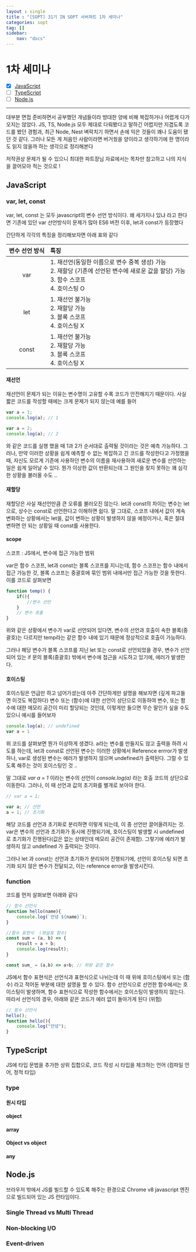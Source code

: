 ```yaml
---
layout : single
title : "[SOPT] 31기 IN SOPT 서버파트 1차 세미나"
categories: sopt
tag: []
sidebar:
    nav: "docs"
---
```


# 1차 세미나

- [x] [JavaScript](#javascript)
- [ ] [TypeScript](#typescript)
- [ ] [Node.js](#nodejs)

---

대부분 면접 준비하면서 공부했던 개념들이라 방대한 양에 비해 복잡하거나 어렵게 다가오지는 않았다. JS, TS, Node.js 모두 제대로 다뤄봤다고 말하긴 어렵지만 지겹도록 코드를 봤던 경험과, 최근 Node, Nest 벼락치기 하면서 손에 익은 것들이 꽤나 도움이 됐던 것 같다. 그러나 모든 게 처음인 사람이라면 버거웠을 양이라고 생각하기에 한 명이라도 읽지 않을까 하는 생각으로 정리해본다

저작권상 문제가 될 수 있으니 최대한 파트장님 자료에서는 목차만 참고하고 나의 지식을 끌어모아 적는 것으로 !

## JavaScript

### var, let, const

var, let, const 는 모두 javascript의 변수 선언 방식이다. 왜 세가지나 있냐 라고 한다면 기존에 있던 var 선언방식이 문제가 많아 ES6 버전 이후, let과 const가 등장했다

간단하게 각각의 특징을 정리해보자면 아래 표와 같다

|변수 선언 방식|특징|
|:---:|:---|
|var|1. 재선언(동일한 이름으로 변수 중복 생성) 가능<br>2. 재할당 (기존에 선언된 변수에 새로운 값을 할당) 가능<br>3. 함수 스코프<br>4. 호이스팅 O|
|let|1. 재선언 불가능<br>2. 재할당 가능<br>3. 블록 스코프<br>4. 호이스팅 X|
|const|1. 재선언 불가능<br>2. 재할당 가능<br>3. 블록 스코프<br>4. 호이스팅 X|

#### 재선언

재선언이 문제가 되는 이유는 변수명이 고유할 수록 코드가 안전해지기 때문이다. 사실 짧은 코드를 작성할 때에는 크게 문제가 되지 않는데 예를 들어

```javascript
var a = 1;
console.log(a); // 1

var a = 2;
console.log(a); // 2
```

와 같은 코드를 실행 했을 때 1과 2가 순서대로 출력될 것이라는 것은 예측 가능하다. 그러나, 만약 이러한 상황을 쉽게 예측할 수 없는 복잡하고 긴 코드를 작성한다고 가정했을 때, 자신도 모르게 기존에 사용하던 변수의 이름을 재사용하여 새로운 변수를 선언하는 일은 쉽게 일어날 수 있다. 뭔가 이상한 값이 반환되는데 그 원인을 찾지 못하는 꽤 심각한 상황을 불러올 수도 ..

#### 재할당

재할당은 사실 재선언만큼 큰 오류를 불러오진 않는다. let과 const의 차이는 변수는 let으로, 상수는 const로 선언한다고 이해하면 쉽다. 말 그대로, 스코프 내에서 값이 계속 변화하는 상황에서는 let을, 값이 변하는 상황이 발생하지 않을 예정이거나, 혹은 절대 변하면 안 되는 상황일 때 const를 사용한다. 

#### scope

스코프 : JS에서, 변수에 접근 가능한 범위

var은 함수 스코프, let과 const는 블록 스코프를 지니는데, 함수 스코프는 함수 내에서 접근 가능한 것, 블록 스코프는 중괄호에 묶인 범위 내에서만 접근 가능한 것을 뜻한다. 이를 코드로 살펴보면

```javascript
function temp() {
    if(){
        //변수 선언
    }
    // 변수 호출
}
```

위와 같은 상황에서 변수가 var로 선언되어 있다면, 변수의 선언과 호출이 속한 블록(중괄호)는 다르지만 temp라는 같은 함수 내에 있기 때문에 정상적으로 호출이 가능하다.

그러나 해당 변수가 블록 스코프를 지닌 let 또는 const로 선언되었을 경우, 변수가 선언되어 있는 if 문의 블록(중괄호) 밖에서 변수에 접근을 시도하고 있기에, 에러가 발생한다.

#### 호이스팅

호이스팅은 언급만 하고 넘어가셨는데 아주 간단하게만 설명을 해보자면 (깊게 파고들면 이것도 복잡하다) 변수 또는 (함수)에 대한 선언이 상단으로 이동하여 변수, 또는 함수에 대한 메모리 공간이 미리 할당되는 것인데, 이렇게만 들으면 무슨 말인가 싶을 수도 있으니 예시를 들어보자

```javascript
console.log(a); // undefined
var a = 1
```

위 코드를 살펴보면 뭔가 이상하게 생겼다. a라는 변수를 만들지도 않고 출력을 하려 시도를 하는데, let과 const로 선언된 변수는 이러한 상황에서 Reference errror가 발생하나, var로 생성된 변수는 에러가 발생하지 않으며 undefined가 출력된다. 그럴 수 있도록 해주는 것이 호이스팅인 것 ..

말 그대로 *var a = 1* 이라는 변수의 선언이 *console.log(a)* 라는 호출 코드의 상단으로 이동한다. 그러나, 이 때 선언과 값의 초기화를 별개로 보아야 한다.

```javascript
// var a = 1;

var a; // 선언
a = 1; // 초기화
```

해당 코드를 선언과 초기화로 분리하면 이렇게 되는데, 이 중 선언만 끌어올려지는 것. var은 변수의 선언과 초기화가 동시에 진행되기에, 호이스팅이 발생할 시 undefined 로 초기화가 진행된다(값은 없는 상태인데 메모리 공간이 존재함). 그렇기에 에러가 발생하지 않고 undefined 가 출력되는 것이다.

그러나 let 과 const는 선언과 초기화가 분리되어 진행되기에, 선언이 호이스팅 되면 초기화 되지 않은 변수가 전달되고, 이는 reference error을 발생시킨다. 

### function

코드를 먼저 살펴보면 아래와 같다

```javascript
// 함수 선언식
function hello(name){
    console.log(`안녕 ${name}`);
}

//함수 표현식  (화살표 함수)
const sum = (a, b) => {
    result = a + b;
    console.log(result);
}

const sum_ = (a,b) => a+b; // 위랑 같은 함수
```

JS에서 함수 표현식은 선언식과 표현식으로 나뉘는데 이 때 위에 호이스팅에서 또는 (함수) 라고 적어둔 부분에 대한 설명을 할 수 있다. 함수 선언식으로 선언한 함수에서는 호이스팅이 발생하며, 함수 표현식으로 작성한 함수에서는 호이스팅이 발생하지 않는다. 따라서 선언식의 경우, 아래와 같은 코드가 에러 없이 돌아가게 된다 (위험)

```javascript
// 함수 선언식
hello();
function hello(){
    console.log("안녕");
}
```


## TypeScript

JS에 타입 문법을 추가한 상위 집합으로, 코드 작성 시 타입을 체크하는 언어 (컴파일 언어, 정적 타입)

### type

#### 원시 타입

#### object

#### array

#### Object vs object

#### any


## Node.js

브라우저 밖에서 JS를 빌드할 수 있도록 해주는 환경으로 Chrome v8 javascript 엔진으로 빌드되어 있는 JS 런타임이다. 

### Single Thread vs Multi Thread

### Non-blocking I/O

### Event-driven